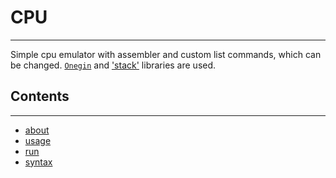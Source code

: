 # CPU
---
Simple cpu emulator with assembler and custom list commands, which can be changed.  [`Onegin`](https://github.com/Varnike/onegin.git) and ['stack'](https://github.com/Varnike/stack.git) libraries are used.
## Contents
---
* [about](#about)
* [usage](#usage)
* [run](#run)
* [syntax](#syntax)
